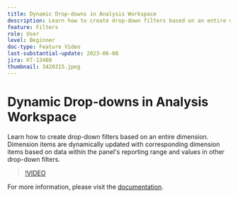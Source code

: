 ```yaml
---
title: Dynamic Drop-downs in Analysis Workspace
description: Learn how to create drop-down filters based on an entire dimension. Dimension items are dynamically updated with corresponding dimension items based on data within the panel's reporting range and values in other drop-down filters.
feature: Filters
role: User
level: Beginner
doc-type: Feature Video
last-substantial-update: 2023-06-08
jira: KT-13460
thumbnail: 3420315.jpeg
---
```


# Dynamic Drop-downs in Analysis Workspace

Learn how to create drop-down filters based on an entire dimension. Dimension items are dynamically updated with corresponding dimension items based on data within the panel's reporting range and values in other drop-down filters.

>[!VIDEO](https://video.tv.adobe.com/v/3420315/?learn=on)

For more information, please visit the [documentation](https://experienceleague.adobe.com/docs/analytics/analyze/analysis-workspace/panels/panels.html#dynamic-drop-down-filters).

